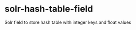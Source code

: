 solr-hash-table-field
=====================

Solr field to store hash table with integer keys and float values

